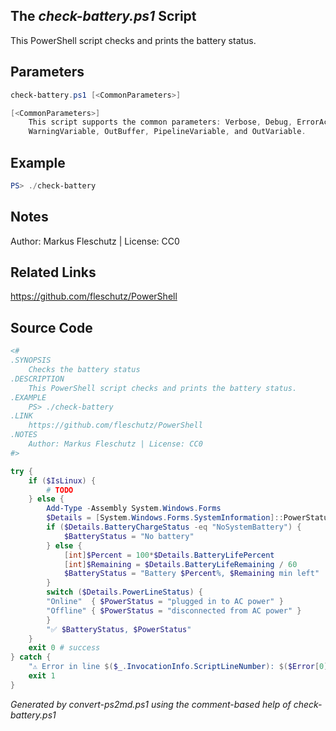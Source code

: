 ## The *check-battery.ps1* Script

This PowerShell script checks and prints the battery status.

## Parameters
```powershell
check-battery.ps1 [<CommonParameters>]

[<CommonParameters>]
    This script supports the common parameters: Verbose, Debug, ErrorAction, ErrorVariable, WarningAction, 
    WarningVariable, OutBuffer, PipelineVariable, and OutVariable.
```

## Example
```powershell
PS> ./check-battery

```

## Notes
Author: Markus Fleschutz | License: CC0

## Related Links
https://github.com/fleschutz/PowerShell

## Source Code
```powershell
<#
.SYNOPSIS
	Checks the battery status
.DESCRIPTION
	This PowerShell script checks and prints the battery status.
.EXAMPLE
	PS> ./check-battery
.LINK
	https://github.com/fleschutz/PowerShell
.NOTES
	Author: Markus Fleschutz | License: CC0
#>

try {
	if ($IsLinux) {
		# TODO
	} else {
		Add-Type -Assembly System.Windows.Forms
		$Details = [System.Windows.Forms.SystemInformation]::PowerStatus
		if ($Details.BatteryChargeStatus -eq "NoSystemBattery") {
			$BatteryStatus = "No battery"
		} else {
			[int]$Percent = 100*$Details.BatteryLifePercent
			[int]$Remaining = $Details.BatteryLifeRemaining / 60
			$BatteryStatus = "Battery $Percent%, $Remaining min left"
		}
		switch ($Details.PowerLineStatus) {
		"Online"  { $PowerStatus = "plugged in to AC power" }
		"Offline" { $PowerStatus = "disconnected from AC power" }
		}
		"✅ $BatteryStatus, $PowerStatus"
	}
	exit 0 # success
} catch {
	"⚠️ Error in line $($_.InvocationInfo.ScriptLineNumber): $($Error[0])"
	exit 1
}
```

*Generated by convert-ps2md.ps1 using the comment-based help of check-battery.ps1*
